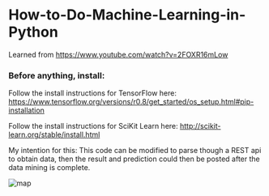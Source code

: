 # How-to-Do-Machine-Learning-in-Python

Learned from
https://www.youtube.com/watch?v=2FOXR16mLow

### Before anything, install: 

Follow the install instructions for TensorFlow here:
https://www.tensorflow.org/versions/r0.8/get_started/os_setup.html#pip-installation

Follow the install instructions for SciKit Learn here:
http://scikit-learn.org/stable/install.html

My intention for this: This code can be modified to parse though a REST api to obtain data, then the result and prediction could then be posted after the data mining is complete.

![map](http://www.wangbo.info/img/mlmindmap.png)
